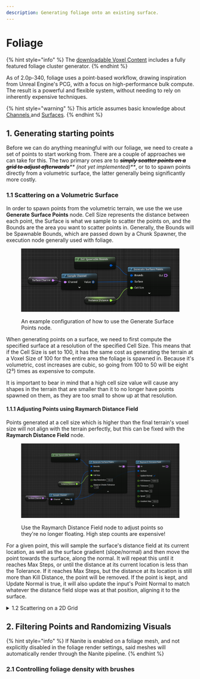 ```yaml
---
description: Generating foliage onto an existing surface.
---
```


# Foliage

{% hint style="info" %}
The [downloadable Voxel Content](../getting-started/installing-voxel-content.md) includes a fully featured foliage cluster generator.&#x20;
{% endhint %}

As of 2.0p-340, foliage uses a point-based workflow, drawing inspiration from Unreal Engine's PCG, with a focus on high-performance bulk compute. The result is a powerful and flexible system, without needing to rely on inherently expensive techniques.

{% hint style="warning" %}
This article assumes basic knowledge about [Channels ](channels.md)and [Surfaces](surfaces-and-materials/working-with-surfaces/).
{% endhint %}

## 1. Generating starting points

Before we can do anything meaningful with our foliage, we need to create a set of points to start working from. There are a couple of approaches we can take for this. The two primary ones are to ~~_**simply scatter points on a grid to adjust afterwards**_~~_** (not yet implemented)**_, or to to spawn points directly from a volumetric surface, the latter generally being significantly more costly.

### &#x20;  1.1 Scattering on a Volumetric Surface

In order to spawn points from the volumetric terrain, we use the we use **Generate Surface Points** node. Cell Size represents the distance between each point, the Surface is what we sample to scatter the points on, and the Bounds are the area you want to scatter points in. Generally, the Bounds will be Spawnable Bounds, which are passed down by a Chunk Spawner, the execution node generally used with foliage.

<figure><img src="../.gitbook/assets/image (132).png" alt=""><figcaption><p>An example configuration of how to use the Generate Surface Points node.</p></figcaption></figure>

When generating points on a surface, we need to first compute the specified surface at a resolution of the specified Cell Size. This means that if the Cell Size is set to 100, it has the same cost as generating the terrain at a Voxel Size of 100 for the entire area the foliage is spawned in. Because it's volumetric, cost increases are cubic, so going from 100 to 50 will be eight (2³) times as expensive to compute.&#x20;

It is important to bear in mind that a high cell size value will cause any shapes in the terrain that are smaller than it to no longer have points spawned on them, as they are too small to show up at that resolution.

#### &#x20;     1.1.1 Adjusting Points using Raymarch Distance Field

Points generated at a cell size which is higher than the final terrain's voxel size will not align with the terrain perfectly, but this can be fixed with the **Raymarch Distance Field** node.&#x20;

<figure><img src="../.gitbook/assets/image (129).png" alt=""><figcaption><p>Use the Raymarch Distance Field node to adjust points so they're no longer floating. High step counts are expensive!</p></figcaption></figure>

For a given point, this will sample the surface's distance field at its current location, as well as the surface gradient (slope/normal) and then move the point towards the surface, along the normal. It will repeat this until it reaches Max Steps, or until the distance at its current location is less than the Tolerance. If it reaches Max Steps, but the distance at its location is still more than Kill Distance, the point will be removed. If the point is kept, and Update Normal is true, it will also update the input's Point Normal to match whatever the distance field slope was at that position, aligning it to the surface.

<details>

<summary>  1.2 Scattering on a 2D Grid</summary>

**2D Point Scattering is not yet implemented.**

~~For the reasons mentioned above, scattering directly on a surface, while ideal from a workflow-perspective, can be very costly. A cheaper approach which can be perfectly viable for foliage in most use-cases, is to instead treat the terrain as a heightmap when generating foliage. This way, rather than generating a surface so we can scatter points, we can simply scatter points on a grid along the world's XY plane, and then sample the terrain's height for each point generated.~~&#x20;

~~If the world contains volumetric elements that foliage should not float over or intersect through, there are two options:~~&#x20;

~~Any floating points can simply be removed. The world's final surface channel can be sampled, and points can be removed using a **Density Filter** (detailed below) node if the distance at the point position is more than a given value.~~

~~Alternatively, rather than removing the points entirely, one can Raymarch through the distance field for each point to adjust its location to the final distance field. This is covered in~~ [~~this section above~~](foliage.md#adjusting-points-using-raymarch-distance-field)~~.~~

</details>

## 2. Filtering Points and Randomizing Visuals&#x20;

{% hint style="info" %}
If Nanite is enabled on a foliage mesh, and not explicitly disabled in the foliage render settings, said meshes will automatically render through the Nanite pipeline.
{% endhint %}

### &#x20;  2.1 Controlling foliage density with brushes




